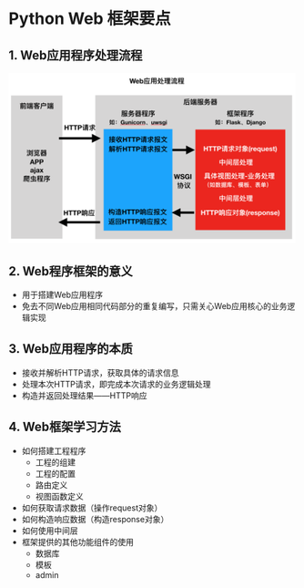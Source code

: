 # Python Web 框架要点

## 1. Web应用程序处理流程

![处理流程](/images/web_processing_sequence.png)

## 2. Web程序框架的意义

* 用于搭建Web应用程序
* 免去不同Web应用相同代码部分的重复编写，只需关心Web应用核心的业务逻辑实现

## 3. Web应用程序的本质

* 接收并解析HTTP请求，获取具体的请求信息
* 处理本次HTTP请求，即完成本次请求的业务逻辑处理
* 构造并返回处理结果——HTTP响应

## 4. Web框架学习方法

* 如何搭建工程程序
  + 工程的组建
  + 工程的配置
  + 路由定义
  + 视图函数定义
* 如何获取请求数据（操作request对象）
* 如何构造响应数据（构造response对象）
* 如何使用中间层
* 框架提供的其他功能组件的使用
  + 数据库
  + 模板
  + admin
